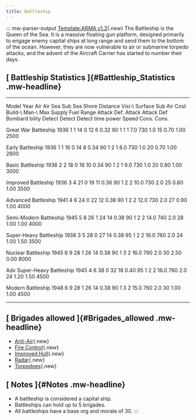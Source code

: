 ```yaml
---
title: Battleship
---
```

::: mw-parser-output
[Template:ARMA
v1.2](/wiki/index.php?title=Template:ARMA_v1.2&action=edit&redlink=1 "Template:ARMA v1.2 (page does not exist)"){.new}
The Battleship is the Queen of the Sea. It is a massive floating gun
platform, designed primarily to engage enemy capital ships at long range
and send them to the bottom of the ocean. However, they are now
vulnerable to air or submarine torpedo attacks, and the advent of the
Aircraft Carrier has started to number their days.

## [ Battleship Statistics ]{#Battleship_Statistics .mw-headline}

  ---------------------------- ------ -------- ------ -------- -------- ----- --------- ---------- -------- --------- -------- -------- ------ --------- ------- ------- -------- ------- -------
  Model                        Year   Air      Air    Sea      Sub      Sea   Shore     Distance   Visi-\   Surface   Sub      Air      Cost   Build-\   Man-\   Max     Supply   Fuel    Range
                                      Attack   Def.   Attack   Attack   Def   Bombard              bility   Detect    Detect   Detect          time      power   Speed   Cons.    Cons.   

  Great War Battleship         1936   1        1      14       0        12    6         0.32       90       1         1        1        7.0    730       1.0     15      0.70     1.00    2500

  Early Battleship             1936   1        1      16       0        14    8         0.34       90       1         2        1        8.0    730       1.0     20      0.70     1.00    2800

  Basic Battleship             1936   2        2      18       0        16    10        0.34       90       1         2        1        9.0    730       1.0     20      0.80     1.00    3000

  Improved Battleship          1936   3        4      21       0        19    11        0.36       90       1         2        2        10.0   730       2.0     25      0.80     1.00    3500

  Advanced Battleship          1941   4        6      24       0        22    12        0.38       90       1         2        2        12.0   730       2.0     27      0.90     1.00    4000

  Semi-Modern Battleship       1945   5        8      26       1        24    14        0.38       90       1         2        2        14.0   740       2.0     28      1.00     1.00    4000

  Super-Heavy Battleship       1938   3        5      28       0        27    14        0.38       95       1         2        2        16.0   760       2.0     24      1.00     1.50    3500

  Nuclear Battleship           1945   6        9      28       1        26    14        0.38       90       1         3        2        16.0   790       2.0     30      2.50     0.00    8000

  Adv Super-Heavy Battleship   1945   4        6      38       0        32    18        0.40       95       1         2        2        16.0   760       2.0     24      1.20     1.50    4500

  Modern Battleship            1948   6        9      28       1        26    14        0.38       90       1         3        2        15.0   760       2.0     30      1.00     1.00    4500
  ---------------------------- ------ -------- ------ -------- -------- ----- --------- ---------- -------- --------- -------- -------- ------ --------- ------- ------- -------- ------- -------

## [ Brigades allowed ]{#Brigades_allowed .mw-headline}

-   [Anti-Air](/wiki/index.php?title=Anti-Air_(naval_brigade)&action=edit&redlink=1 "Anti-Air (naval brigade) (page does not exist)"){.new}
-   [Fire
    Control](/wiki/index.php?title=Fire_Control_(naval_brigade)&action=edit&redlink=1 "Fire Control (naval brigade) (page does not exist)"){.new}
-   [Improved
    Hull](/wiki/index.php?title=Improved_Hull_(naval_brigade)&action=edit&redlink=1 "Improved Hull (naval brigade) (page does not exist)"){.new}
-   [Radar](/wiki/index.php?title=Radar_(naval_brigade)&action=edit&redlink=1 "Radar (naval brigade) (page does not exist)"){.new}
-   [Torpedoes](/wiki/index.php?title=Torpedoes_(naval_brigade)&action=edit&redlink=1 "Torpedoes (naval brigade) (page does not exist)"){.new}

## [ Notes ]{#Notes .mw-headline}

-   A battleship is considered a capital ship.
-   Battleships can hold up to 5 brigades.
-   All battleships have a base org and morale of 30.
:::
